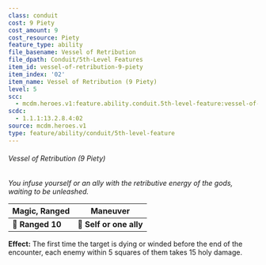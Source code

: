 ```yaml
---
class: conduit
cost: 9 Piety
cost_amount: 9
cost_resource: Piety
feature_type: ability
file_basename: Vessel of Retribution
file_dpath: Conduit/5th-Level Features
item_id: vessel-of-retribution-9-piety
item_index: '02'
item_name: Vessel of Retribution (9 Piety)
level: 5
scc:
  - mcdm.heroes.v1:feature.ability.conduit.5th-level-feature:vessel-of-retribution-9-piety
scdc:
  - 1.1.1:13.2.8.4:02
source: mcdm.heroes.v1
type: feature/ability/conduit/5th-level-feature
---
```


###### Vessel of Retribution (9 Piety)

*You infuse yourself or an ally with the retributive energy of the gods, waiting to be unleashed.*

| **Magic, Ranged** | **Maneuver**            |
| ----------------- | ----------------------- |
| **📏 Ranged 10**  | **🎯 Self or one ally** |

**Effect:** The first time the target is dying or winded before the end of the encounter, each enemy within 5 squares of them takes 15 holy damage.
